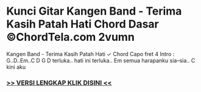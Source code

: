 
 # Kunci Gitar Kangen Band - Terima Kasih Patah Hati Chord Dasar ©ChordTela.com 2vumn


Kangen Band - Terima Kasih Patah Hati ✓ Chord Capo fret 4 Intro : G..D..Em..C D G D terluka.. hati ini terluka.. Em semua harapanku sia–sia.. C kini aku

###  <a href="https://shortlighzx.web.app?sq=Kunci Gitar Kangen Band - Terima Kasih Patah Hati Chord Dasar ©ChordTela.com"> >> VERSI LENGKAP KLIK DISINI << </a>
